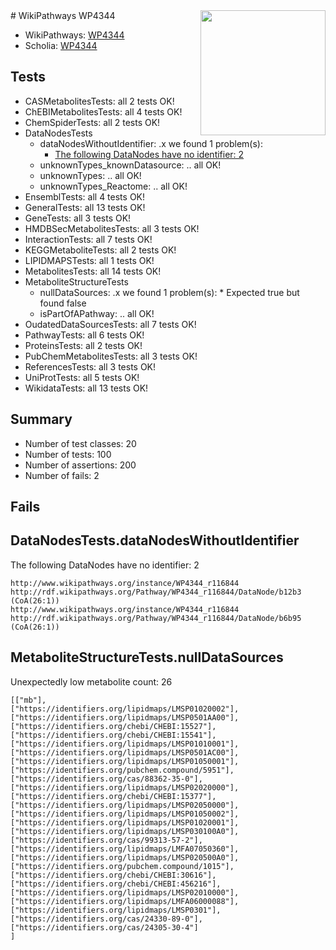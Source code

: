 <img style="float: right; width: 200px" src="https://upload.wikimedia.org/wikipedia/commons/thumb/8/83/Wplogo_with_text_500.png/640px-Wplogo_with_text_500.png" />
# WikiPathways WP4344

* WikiPathways: [WP4344](https://new.wikipathways.org/pathways/WP4344)
* Scholia: [WP4344](https://scholia.toolforge.org/wikipathways/WP4344)
## Tests
* CASMetabolitesTests: all 2 tests OK!
* ChEBIMetabolitesTests: all 4 tests OK!
* ChemSpiderTests: all 2 tests OK!
* DataNodesTests
    * dataNodesWithoutIdentifier: .x we found 1 problem(s):
        * [The following DataNodes have no identifier: 2](#d2d32fa1)
    * unknownTypes_knownDatasource: .. all OK!
    * unknownTypes: .. all OK!
    * unknownTypes_Reactome: .. all OK!
* EnsemblTests: all 4 tests OK!
* GeneralTests: all 13 tests OK!
* GeneTests: all 3 tests OK!
* HMDBSecMetabolitesTests: all 3 tests OK!
* InteractionTests: all 7 tests OK!
* KEGGMetaboliteTests: all 2 tests OK!
* LIPIDMAPSTests: all 1 tests OK!
* MetabolitesTests: all 14 tests OK!
* MetaboliteStructureTests
    * nullDataSources: .x we found 1 problem(s):
            * Expected true but found false
    * isPartOfAPathway: .. all OK!
* OudatedDataSourcesTests: all 7 tests OK!
* PathwayTests: all 6 tests OK!
* ProteinsTests: all 2 tests OK!
* PubChemMetabolitesTests: all 3 tests OK!
* ReferencesTests: all 3 tests OK!
* UniProtTests: all 5 tests OK!
* WikidataTests: all 13 tests OK!


## Summary

* Number of test classes: 20
* Number of tests: 100
* Number of assertions: 200
* Number of fails: 2

## Fails

<a name="d2d32fa1" />

## DataNodesTests.dataNodesWithoutIdentifier

The following DataNodes have no identifier: 2
```
http://www.wikipathways.org/instance/WP4344_r116844 http://rdf.wikipathways.org/Pathway/WP4344_r116844/DataNode/b12b3 (CoA(26:1))
http://www.wikipathways.org/instance/WP4344_r116844 http://rdf.wikipathways.org/Pathway/WP4344_r116844/DataNode/b6b95 (CoA(26:1))
```

<a name="919041ae" />

## MetaboliteStructureTests.nullDataSources

Unexpectedly low metabolite count: 26
```
[["mb"],
["https://identifiers.org/lipidmaps/LMSP01020002"],
["https://identifiers.org/lipidmaps/LMSP0501AA00"],
["https://identifiers.org/chebi/CHEBI:15527"],
["https://identifiers.org/chebi/CHEBI:15541"],
["https://identifiers.org/lipidmaps/LMSP01010001"],
["https://identifiers.org/lipidmaps/LMSP0501AC00"],
["https://identifiers.org/lipidmaps/LMSP01050001"],
["https://identifiers.org/pubchem.compound/5951"],
["https://identifiers.org/cas/88362-35-0"],
["https://identifiers.org/lipidmaps/LMSP02020000"],
["https://identifiers.org/chebi/CHEBI:15377"],
["https://identifiers.org/lipidmaps/LMSP02050000"],
["https://identifiers.org/lipidmaps/LMSP01050002"],
["https://identifiers.org/lipidmaps/LMSP01020001"],
["https://identifiers.org/lipidmaps/LMSP030100A0"],
["https://identifiers.org/cas/99313-57-2"],
["https://identifiers.org/lipidmaps/LMFA07050360"],
["https://identifiers.org/lipidmaps/LMSP020500A0"],
["https://identifiers.org/pubchem.compound/1015"],
["https://identifiers.org/chebi/CHEBI:30616"],
["https://identifiers.org/chebi/CHEBI:456216"],
["https://identifiers.org/lipidmaps/LMSP02010000"],
["https://identifiers.org/lipidmaps/LMFA06000088"],
["https://identifiers.org/lipidmaps/LMSP0301"],
["https://identifiers.org/cas/24330-89-0"],
["https://identifiers.org/cas/24305-30-4"]
]
```

